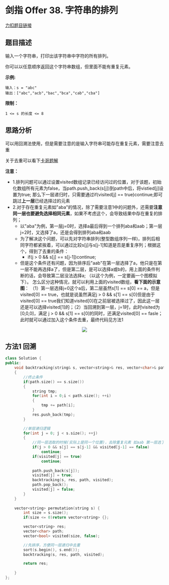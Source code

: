 <p id="字符串的排列"></p>

# 剑指 Offer 38. 字符串的排列

[力扣题目链接](https://leetcode-cn.com/problems/zi-fu-chuan-de-pai-lie-lcof/)     

## 题目描述  


输入一个字符串，打印出该字符串中字符的所有排列。  

你可以以任意顺序返回这个字符串数组，但里面不能有重复元素。  

**示例:**

    输入：s = "abc"
    输出：["abc","acb","bac","bca","cab","cba"]

**限制：**

    1 <= s 的长度 <= 8


## 思路分析  

可以用回溯法使用，但是需要注意的是输入字符串可能存在重复元素，需要注意去重  

关于去重可以看下[卡哥题解](https://leetcode-cn.com/problems/zi-fu-chuan-de-pai-lie-lcof/solution/dai-ma-sui-xiang-lu-jian-zhi-offer-38-zi-gwt6/)  


**注意：**  
* 1.排列问题可以通过设置visited数组记录已经访问过的位置，对于该题，初始化数组所有元素为false，当path.push_back(s[j])到path中后，将vistied[j]设置为true;  那么下一层递归时，只需要通过if(visited[j] == true)continue;即可跳过**上一层**已经选择过的元素
* 2.对于存在重复元素如"aba"的情况，除了需要注意1中的问题外，还需要**注意同一层也要避免选择相同元素**，如果不考虑这个，会导致结果中存在重复的排列；
    * 以"aba"为例，第一层j=0时，选择a最后得到一个排列aba和aab；第一层j=2时，又选择了a，还是会得到排列aba和aab  
    * 为了解决这个问题，可以先对字符串排列(整型数组序列一样)，排列后相同字符都紧挨着，可以通过比较s[j]与s[j-1]知道是否是重复序列；根据这个，得到了去重的条件：
        * if(j > 0 && s[j] == s[j-1])continue;  
    * 但是这个条件还有问题，因为排序后"aab"在第一层选择了a，他只是在第一层不能再选择a了，但是第二层，是可以选择a或b的，用上面的条件判断的话，会导致第二层没法选择a; （以这个为例，一定要画一个图模拟下）。 怎么区分这种情况，就可以利用上面的visited数组，**看下面的示意图**： （1）第一层选择j=0这个a后，第二层虽然s[1] == s[0] == a，但是visited[0] == true，也就是说虽然满足j > 0 && s[1] == s[0]但是由于visited[0] == true我们知道visited[0]在之前层被选择过了，因此这一层还是可以选择visited[1]的；（2）当回溯到第一层，j=1时，此时visited为[0,0,0]，满足 j > 0 && s[1] == s[0]的同时，还满足visited[0] == fasle；此时就可以通过加入这个条件去重，最终代码见方法1


<p align="center"><img src="https://user-images.githubusercontent.com/58176267/147038424-6bb553db-6909-4c31-a411-9d6d3dc68c55.png"></p>  


## 方法1 回溯  

```cpp
class Solution {
public:
    void backtracking(string& s, vector<string>& res, vector<char>& path, vector<bool>& visited)
    {
        //终止条件
        if(path.size() == s.size())
        {
            string tmp;
            for(int i = 0;i < path.size(); ++i)
            {
                tmp += path[i];
            }
            res.push_back(tmp);
        }

        //单层递归逻辑
        for(int j = 0; j < s.size(); ++j)
        {
            //同一层选取的时候(实际上是同一个位置)，去除重复元素 如aab 第一层选了b 第二层j=1时选择a 第三层选择a是一个排列，第二层j=2时s[j]==s[j-1],就不能再用了
            if(j > 0 && s[j] == s[j-1] && visited[j-1] == false)
                continue;  
            if(visited[j] == true)
                continue;
            
            path.push_back(s[j]);
            visited[j] = true;
            backtracking(s, res, path, visited);
            path.pop_back();
            visited[j] = false;
        }
    }
    
    vector<string> permutation(string s) {
        int size = s.size();
        if(size <= 0)return vector<string> {};

        vector<string> res;
        vector<char> path;
        vector<bool> visited(size, false);

        //先排序，方便同一层递归中去重
        sort(s.begin(), s.end());
        backtracking(s, res, path, visited);

        return res;
    
    }
};
```
